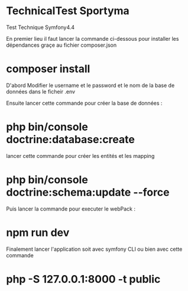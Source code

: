# TechnicalTest Sportyma
Test Technique Symfony4.4 

En premier lieu il faut lancer la commande ci-dessous pour installer les dépendances graçe au fichier composer.json

# composer install

D'abord Modifier le username et le password et le nom de la base de données dans le ficheir .env 

Ensuite lancer cette commande pour créer la base de données :
# php bin/console doctrine:database:create

 lancer cette commande pour créer les entités et les mapping
# php bin/console doctrine:schema:update --force 


Puis lancer la commande pour executer le webPack : 
# npm run dev


Finalement lancer l'application soit avec symfony CLI ou bien avec cette commande 
# php -S 127.0.0.1:8000 -t public 




